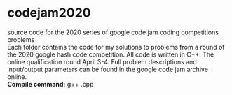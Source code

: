# codejam2020
source code for the 2020 series of google code jam coding competitions problems
<br>
Each folder contains the code for my solutions to problems from a round of the 2020 google hash code competition. All code is written in C++. The online qualification round April 3-4.
Full problem descriptions and input/output parameters can be found in the google code jam archive online.
<br>
<b>Compile command:</b> g++ <filename>.cpp

